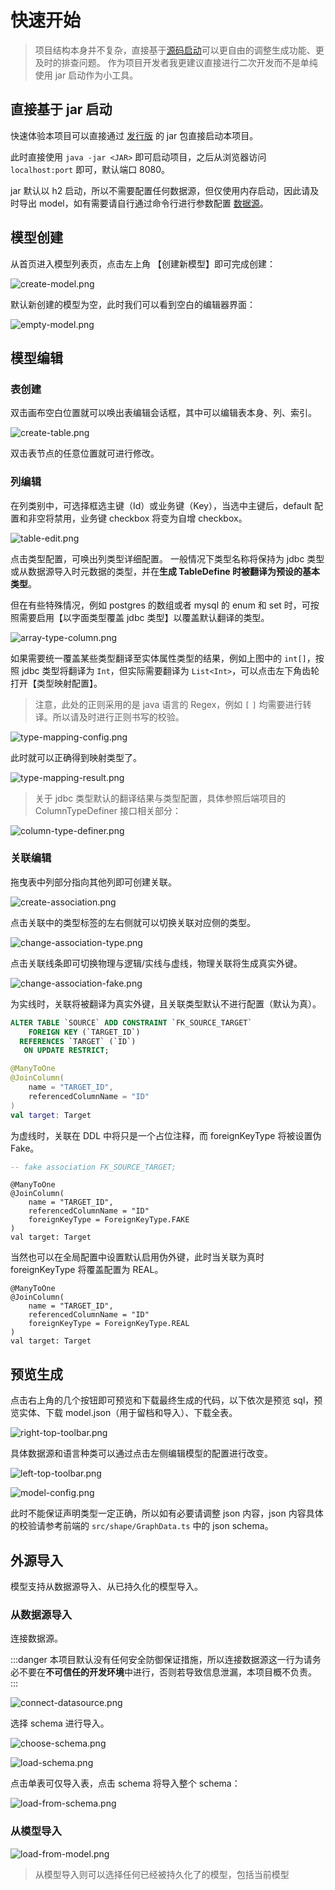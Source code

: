 # 快速开始

> 项目结构本身并不复杂，直接基于[源码启动](/source-start/index.html)可以更自由的调整生成功能、更及时的排查问题。
> 作为项目开发者我更建议直接进行二次开发而不是单纯使用 jar 启动作为小工具。

## 直接基于 jar 启动

快速体验本项目可以直接通过 [发行版](https://github.com/pot-mot/jimmer-code-gen-kotlin/releases) 的 jar 包直接启动本项目。

此时直接使用  `java -jar <JAR>` 即可启动项目，之后从浏览器访问 `localhost:port` 即可，默认端口 8080。

jar 默认以 h2 启动，所以不需要配置任何数据源，但仅使用内存启动，因此请及时导出 model，如有需要请自行通过命令行进行参数配置 [数据源](/source-start/index.html#数据源配置)。

## 模型创建

从首页进入模型列表页，点击左上角 【创建新模型】即可完成创建：

![create-model.png](/images/quick-start/create-model.png)

默认新创建的模型为空，此时我们可以看到空白的编辑器界面：

![empty-model.png](/images/quick-start/empty-model.png)


## 模型编辑

### 表创建

双击画布空白位置就可以唤出表编辑会话框，其中可以编辑表本身、列、索引。

![create-table.png](/images/quick-start/create-table.png)

双击表节点的任意位置就可进行修改。

### 列编辑

在列类别中，可选择框选主键（Id）或业务键（Key），当选中主键后，default 配置和非空将禁用，业务键 checkbox 将变为自增 checkbox。

![table-edit.png](/images/project-preview/table-edit.png)

点击类型配置，可唤出列类型详细配置。
一般情况下类型名称将保持为 jdbc 类型或从数据源导入时元数据的类型，并在**生成 TableDefine 时被翻译为预设的基本类型**。

但在有些特殊情况，例如 postgres 的数组或者 mysql 的 enum 和 set 时，可按照需要启用【以字面类型覆盖 jdbc 类型】以覆盖默认翻译的类型。

![array-type-column.png](/images/quick-start/array-type-column.png)

如果需要统一覆盖某些类型翻译至实体属性类型的结果，例如上图中的 `int[]`，按照 jdbc 类型将翻译为 `Int`，但实际需要翻译为 `List<Int>`，可以点击左下角齿轮打开【类型映射配置】。

> 注意，此处的正则采用的是 java 语言的 Regex，例如 `[` `]` 均需要进行转译。所以请及时进行正则书写的校验。

![type-mapping-config.png](/images/quick-start/type-mapping-config.png)

此时就可以正确得到映射类型了。

![type-mapping-result.png](/images/quick-start/type-mapping-result.png)

> 关于 jdbc 类型默认的翻译结果与类型配置，具体参照后端项目的 ColumnTypeDefiner 接口相关部分：

![column-type-definer.png](/images/quick-start/column-type-definer.png)

### 关联编辑

拖曳表中列部分指向其他列即可创建关联。

![create-association.png](/images/quick-start/create-association.png)

点击关联中的类型标签的左右侧就可以切换关联对应侧的类型。

![change-association-type.png](/images/quick-start/change-association-type.png)

点击关联线条即可切换物理与逻辑/实线与虚线，物理关联将生成真实外键。

![change-association-fake.png](/images/quick-start/change-association-fake.png)

为实线时，关联将被翻译为真实外键，且关联类型默认不进行配置（默认为真）。

```sql
ALTER TABLE `SOURCE` ADD CONSTRAINT `FK_SOURCE_TARGET` 
    FOREIGN KEY (`TARGET_ID`)
  REFERENCES `TARGET` (`ID`)
   ON UPDATE RESTRICT;
```

```kotlin
@ManyToOne
@JoinColumn(
    name = "TARGET_ID",
    referencedColumnName = "ID"
)
val target: Target
```

为虚线时，关联在 DDL 中将只是一个占位注释，而 foreignKeyType 将被设置伪 Fake。

```sql
-- fake association FK_SOURCE_TARGET;
```

```kotlin{5}
@ManyToOne
@JoinColumn(
    name = "TARGET_ID",
    referencedColumnName = "ID"
    foreignKeyType = ForeignKeyType.FAKE
)
val target: Target
```

当然也可以在全局配置中设置默认启用伪外键，此时当关联为真时 foreignKeyType 将覆盖配置为 REAL。

```kotlin{5}
@ManyToOne
@JoinColumn(
    name = "TARGET_ID",
    referencedColumnName = "ID"
    foreignKeyType = ForeignKeyType.REAL
)
val target: Target
```

## 预览生成

点击右上角的几个按钮即可预览和下载最终生成的代码，以下依次是预览 sql，预览实体、下载 model.json（用于留档和导入）、下载全表。

![right-top-toolbar.png](/images/quick-start/right-top-toolbar.png)

具体数据源和语言种类可以通过点击左侧编辑模型的配置进行改变。

![left-top-toolbar.png](/images/quick-start/left-top-toolbar.png)

![model-config.png](/images/project-preview/model-config.png)

此时不能保证声明类型一定正确，所以如有必要请调整 json 内容，json 内容具体的校验请参考前端的 `src/shape/GraphData.ts` 中的 json schema。

## 外源导入

模型支持从数据源导入、从已持久化的模型导入。

### 从数据源导入

连接数据源。

:::danger
本项目默认没有任何安全防御保证措施，所以连接数据源这一行为请务必不要在**不可信任的开发环境**中进行，否则若导致信息泄漏，本项目概不负责。
:::

![connect-datasource.png](/images/quick-start/connect-datasource.png)

选择 schema 进行导入。

![choose-schema.png](/images/quick-start/choose-schema.png)

![load-schema.png](/images/quick-start/load-schema.png)

点击单表可仅导入表，点击 schema 将导入整个 schema：

![load-from-schema.png](/images/quick-start/load-from-schema.png)

### 从模型导入

![load-from-model.png](/images/quick-start/load-from-model.png)

> 从模型导入则可以选择任何已经被持久化了的模型，包括当前模型
